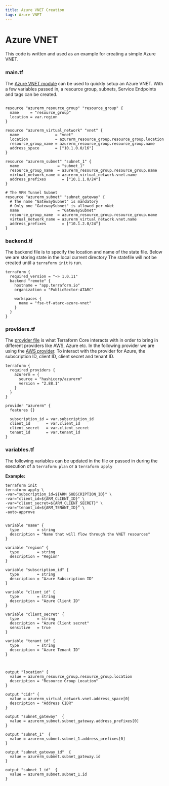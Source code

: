 ```yaml
---
title: Azure VNET Creation
tags: Azure VNET
---
```


# Azure VNET
This code is written and used as an example for  creating a simple Azure VNET. 

### main.tf 
The [Azure VNET module](https://registry.terraform.io/modules/Azure/vnet/azurerm/latest) can be used to quickly setup an Azure VNET. With a few variables passed in, a  resource group, subnets, Service Endpoints and tags can be created.  

```hcl tangle:./main.tf

resource "azurerm_resource_group" "resource_group" {
  name     = "resource_group"
  location = var.region
}

resource "azurerm_virtual_network" "vnet" {
  name                = "vnet"
  location            = azurerm_resource_group.resource_group.location
  resource_group_name = azurerm_resource_group.resource_group.name
  address_space       = ["10.1.0.0/16"]
}

resource "azurerm_subnet" "subnet_1" {
  name                 = "subnet_1"
  resource_group_name  = azurerm_resource_group.resource_group.name
  virtual_network_name = azurerm_virtual_network.vnet.name
  address_prefixes       = ["10.1.1.0/24"]
}

# The VPN Tunnel Subnet
resource "azurerm_subnet" "subnet_gateway" {
  # The name "GatewaySubnet" is mandatory
  # Only one "GatewaySubnet" is allowed per vNet
  name                 = "GatewaySubnet"
  resource_group_name  = azurerm_resource_group.resource_group.name
  virtual_network_name = azurerm_virtual_network.vnet.name
  address_prefixes       = ["10.1.2.0/24"]
}

```

### backend.tf 
The backend file is to specify the location and name of the state file.
Below we are storing state in the local current directory
The statefile will not be created until a `terraform init` is run. 

```hcl tangle:./backend.tf
terraform {
  required_version = "~> 1.0.11"
  backend "remote" {
    hostname = "app.terraform.io"
    organization = "PublicSector-ATARC"

    workspaces {
      name = "fse-tf-atarc-azure-vnet"
    }
  }
}
```

### providers.tf
The [provider file](https://registry.terraform.io/providers/hashicorp/aws/latest/docs) is what Terraform Core interacts with in order to bring in different providers like AWS, Azure etc. In the following provider we are using the [AWS provider](https://registry.terraform.io/providers/hashicorp/azurerm/latest/docs).  To interact with the provider for Azure, the subscription ID, client ID, client secret and tenant ID. 

```hcl tangle:./providers.tf
terraform {
  required_providers {
    azurerm = {
      source = "hashicorp/azurerm"
      version = "2.88.1"
    }
  }
}

provider "azurerm" {
  features {}

  subscription_id = var.subscription_id
  client_id       = var.client_id
  client_secret   = var.client_secret
  tenant_id       = var.tenant_id
}
```

### variables.tf
The following variables can be updated in the file or passed in during the execution of a `terraform plan` or a `terraform apply`


**Example:**

```
terraform init
terraform apply \
-var="subscription_id=${ARM_SUBSCRIPTION_ID}" \ 
-var="client_id=${ARM_CLIENT_ID}" \  
-var="client_secret=${ARM_CLIENT_SECRET}" \ 
-var="tenant_id=${ARM_TENANT_ID}" \ 
-auto-approve
```


```hcl tangle:./variables.tf

variable "name" {
  type        = string
  description = "Name that will flow through the VNET resources"
}

variable "region" {
  type        = string
  description = "Region"
}

variable "subscription_id" {
  type        = string
  description = "Azure Subscription ID"
}

variable "client_id" {
  type        = string
  description = "Azure Client ID"
}

variable "client_secret" {
  type        = string
  description = "Azure Client secret"
  sensitive   = true
}

variable "tenant_id" {
  type        = string
  description = "Azure Tenant ID"
}

```


```hcl tangle:./outputs.tf


output "location" {
  value = azurerm_resource_group.resource_group.location
  description = "Resource Group Location"
}

output "cidr" {
  value = azurerm_virtual_network.vnet.address_space[0]
  description = "Address CIDR"
}

output "subnet_gateway"  {
  value = azurerm_subnet.subnet_gateway.address_prefixes[0]
}

output "subnet_1"  {
  value = azurerm_subnet.subnet_1.address_prefixes[0]
}

output "subnet_gateway_id"  {
  value = azurerm_subnet.subnet_gateway.id
}

output "subnet_1_id"  {
  value = azurerm_subnet.subnet_1.id
}


```
